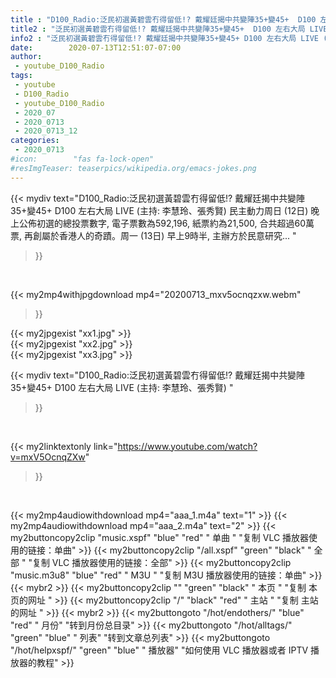 ```yaml
---
title : "D100_Radio:泛民初選黃碧雲冇得留低!? 戴耀廷揭中共變陣35+變45+  D100 左右大局 LIVE  (主持: 李慧玲、張秀賢) "
title2 : "泛民初選黃碧雲冇得留低!? 戴耀廷揭中共變陣35+變45+  D100 左右大局 LIVE  (主持: 李慧玲、張秀賢) "
info2 : "泛民初選黃碧雲冇得留低!? 戴耀廷揭中共變陣35+變45+ D100 左右大局 LIVE (主持: 李慧玲、張秀賢) 民主動力周日 (12日) 晚上公佈初選的總投票數字, 電子票數為592,196, 紙票約為21,500, 合共超過60萬票, 再創屬於香港人的奇蹟。周一 (13日) 早上9時半, 主辦方於民意研究... "
date:        2020-07-13T12:51:07-07:00
author:
 - youtube_D100_Radio
tags:
 - youtube
 - D100_Radio
 - youtube_D100_Radio
 - 2020_07
 - 2020_0713
 - 2020_0713_12
categories:
 - 2020_0713
#icon:        "fas fa-lock-open"
#resImgTeaser: teaserpics/wikipedia.org/emacs-jokes.png
---
```


{{< mydiv text="D100_Radio:泛民初選黃碧雲冇得留低!? 戴耀廷揭中共變陣35+變45+ D100 左右大局 LIVE (主持: 李慧玲、張秀賢) 民主動力周日 (12日) 晚上公佈初選的總投票數字, 電子票數為592,196, 紙票約為21,500, 合共超過60萬票, 再創屬於香港人的奇蹟。周一 (13日) 早上9時半, 主辦方於民意研究... "
>}}
<br>


{{< my2mp4withjpgdownload mp4="20200713_mxv5ocnqzxw.webm"
>}}

{{< my2jpgexist "xx1.jpg" >}}<br>
{{< my2jpgexist "xx2.jpg" >}}<br>
{{< my2jpgexist "xx3.jpg" >}}<br>



{{< mydiv text="D100_Radio:泛民初選黃碧雲冇得留低!? 戴耀廷揭中共變陣35+變45+  D100 左右大局 LIVE  (主持: 李慧玲、張秀賢) "
>}}
<br>

{{< my2linktextonly link="https://www.youtube.com/watch?v=mxV5OcnqZXw"
>}}


<br>

{{< my2mp4audiowithdownload mp4="aaa_1.m4a"    text="1" >}}
{{< my2mp4audiowithdownload mp4="aaa_2.m4a"    text="2" >}}
{{< my2buttoncopy2clip "music.xspf"        "blue"   "red"    " 单曲 "  "复制 VLC 播放器使用的链接：单曲" >}} {{< my2buttoncopy2clip "/all.xspf"         "green"  "black"  " 全部 "  "复制 VLC 播放器使用的链接：全部" >}} {{< my2buttoncopy2clip "music.m3u8"        "blue"   "red"    " M3U  "    "复制 M3U 播放器使用的链接：单曲" >}} {{< mybr2 >}} {{< my2buttoncopy2clip ""                  "green"  "black"  " 本页 "    "复制 本页的网址 " >}} {{< my2buttoncopy2clip "/"                 "black"  "red"    " 主站 "    "复制 主站的网址 " >}} {{< mybr2 >}} {{< my2buttongoto      "/hot/endothers/"   "blue"   "red"    " 月份"   "转到月份总目录" >}} {{< my2buttongoto      "/hot/alltags/"     "green"  "blue"   " 列表"   "转到文章总列表" >}} {{< my2buttongoto      "/hot/helpxspf/"    "green"  "blue"   " 播放器" "如何使用 VLC 播放器或者 IPTV 播放器的教程" >}} 
